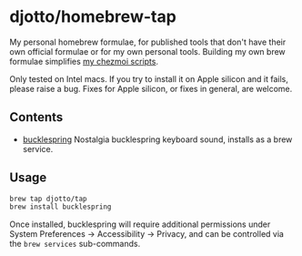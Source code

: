 # djotto/homebrew-tap

My personal homebrew formulae, for published tools that don't have their own official formulae or for my own personal tools. Building my own brew formulae simplifies [my chezmoi scripts](https://github.com/djotto/dotfiles).

Only tested on Intel macs. If you try to install it on Apple silicon and it fails, please raise a bug. Fixes for Apple silicon, or fixes in general, are welcome.

## Contents

* [bucklespring](https://github.com/zevv/bucklespring) Nostalgia bucklespring keyboard sound, installs as a brew service.

## Usage

```bash
brew tap djotto/tap
brew install bucklespring
```

Once installed, bucklespring will require additional permissions under System Preferences -> Accessibility -> Privacy, and can be controlled via the `brew services` sub-commands.
